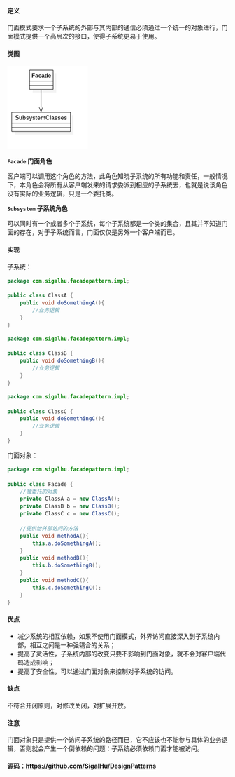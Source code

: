 #### 定义

门面模式要求一个子系统的外部与其内部的通信必须通过一个统一的对象进行，门面模式提供一个高层次的接口，使得子系统更易于使用。

#### 类图

![](18.%20门面模式\1.png)

**`Facade` 门面角色**

客户端可以调用这个角色的方法，此角色知晓子系统的所有功能和责任，一般情况下，本角色会将所有从客户端发来的请求委派到相应的子系统去，也就是说该角色没有实际的业务逻辑，只是一个委托类。

**`Subsystem` 子系统角色**

可以同时有一个或者多个子系统，每个子系统都是一个类的集合，且其并不知道门面的存在，对于子系统而言，门面仅仅是另外一个客户端而已。

#### 实现

子系统：
```java
package com.sigalhu.facadepattern.impl;

public class ClassA {
    public void doSomethingA(){
        //业务逻辑
    }
}
```
```java
package com.sigalhu.facadepattern.impl;

public class ClassB {
    public void doSomethingB(){
        //业务逻辑
    }
}
```
```java
package com.sigalhu.facadepattern.impl;

public class ClassC {
    public void doSomethingC(){
        //业务逻辑
    }
}
```
门面对象：
```java
package com.sigalhu.facadepattern.impl;

public class Facade {
    //被委托的对象
    private ClassA a = new ClassA();
    private ClassB b = new ClassB();
    private ClassC c = new ClassC();

    //提供给外部访问的方法
    public void methodA(){
        this.a.doSomethingA();
    }
    public void methodB(){
        this.b.doSomethingB();
    }
    public void methodC(){
        this.c.doSomethingC();
    }
}
```

#### 优点

* 减少系统的相互依赖，如果不使用门面模式，外界访问直接深入到子系统内部，相互之间是一种强耦合的关系；
* 提高了灵活性，子系统内部的改变只要不影响到门面对象，就不会对客户端代码造成影响；
* 提高了安全性，可以通过门面对象来控制对子系统的访问。

#### 缺点

不符合开闭原则，对修改关闭，对扩展开放。

#### 注意

门面对象只是提供一个访问子系统的路径而已，它不应该也不能参与具体的业务逻辑，否则就会产生一个倒依赖的问题：子系统必须依赖门面才能被访问。

#### 源码：https://github.com/SigalHu/DesignPatterns